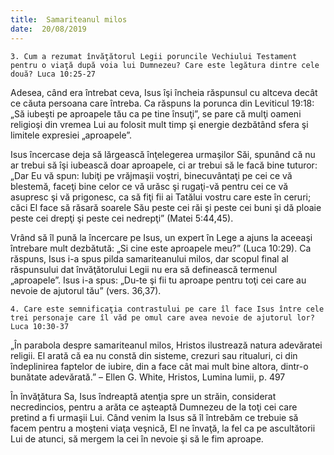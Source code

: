 ```yaml
---
title:  Samariteanul milos
date:  20/08/2019
---
```


`3. Cum a rezumat învăţătorul Legii poruncile Vechiului Testament pentru o viaţă după voia lui Dumnezeu? Care este legătura dintre cele două? Luca 10:25-27`

Adesea, când era întrebat ceva, Isus îşi încheia răspunsul cu altceva decât ce căuta persoana care întreba. Ca răspuns la porunca din Leviticul 19:18: „Să iubeşti pe aproapele tău ca pe tine însuţi”, se pare că mulţi oameni religioşi din vremea Lui au folosit mult timp şi energie dezbătând sfera şi limitele expresiei „aproapele”.

Isus încercase deja să lărgească înţelegerea urmaşilor Săi, spunând că nu ar trebui să îşi iubească doar aproapele, ci ar trebui să le facă bine tuturor: „Dar Eu vă spun: Iubiţi pe vrăjmaşii voştri, binecuvântaţi pe cei ce vă blestemă, faceţi bine celor ce vă urăsc şi rugaţi-vă pentru cei ce vă asupresc şi vă prigonesc, ca să fiţi fii ai Tatălui vostru care este în ceruri; căci El face să răsară soarele Său peste cei răi şi peste cei buni şi dă ploaie peste cei drepţi şi peste cei nedrepţi” (Matei 5:44,45).

Vrând să îl pună la încercare pe Isus, un expert în Lege a ajuns la aceeaşi întrebare mult dezbătută: „Si cine este aproapele meu?” (Luca 10:29). Ca răspuns, Isus i-a spus pilda samariteanului milos, dar scopul final al răspunsului dat învăţătorului Legii nu era să definească termenul „aproapele”. Isus i-a spus: „Du-te şi fii tu aproape pentru toţi cei care au nevoie de ajutorul tău” (vers. 36,37).

`4. Care este semnificaţia contrastului pe care îl face Isus între cele trei personaje care îl văd pe omul care avea nevoie de ajutorul lor? Luca 10:30-37`

„În parabola despre samariteanul milos, Hristos ilustrează natura adevăratei religii. El arată că ea nu constă din sisteme, crezuri sau ritualuri, ci din îndeplinirea faptelor de iubire, din a face cât mai mult bine altora, dintr-o bunătate adevărată.” – Ellen G. White, Hristos, Lumina lumii, p. 497

În învăţătura Sa, Isus îndreaptă atenţia spre un străin, considerat necredincios, pentru a arăta ce aşteaptă Dumnezeu de la toţi cei care pretind a fi urmaşii Lui. Când venim la Isus să îl întrebăm ce trebuie să facem pentru a moşteni viaţa veşnică, El ne învaţă, la fel ca pe ascultătorii Lui de atunci, să mergem la cei în nevoie şi să le fim aproape.